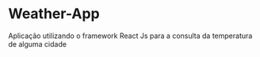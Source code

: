 # Weather-App
Aplicação utilizando o framework React Js para a consulta da temperatura de alguma cidade
